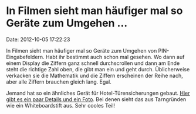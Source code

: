 In Filmen sieht man häufiger mal so Geräte zum Umgehen \...
===========================================================

Date: 2012-10-05 17:22:23

In Filmen sieht man häufiger mal so Geräte zum Umgehen von
PIN-Eingabefeldern. Habt ihr bestimmt auch schon mal gesehen. Wo dann
auf einem Display die Ziffern ganz schnell durchscrollen und dann am
Ende steht die richtige Zahl oben, die gibt man ein und geht durch.
Üblicherweise verkacken sie die Mathematik und die Ziffern erscheinen
der Reihe nach, aber alle Ziffern brauchen gleich lang. Egal.

Jemand hat so ein ähnliches Gerät für Hotel-Türensicherungen gebaut.
[Hier gibt es ein paar Details und ein
Foto](http://www.forbes.com/sites/andygreenberg/2012/10/02/hackers-crack-hotel-room-locks-with-a-tool-disguised-as-a-dry-erase-marker/).
Bei denen sieht das aus Tarngründen wie ein Whiteboardstift aus. Sehr
cooles Teil!
